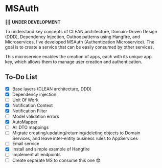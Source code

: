 # MSAuth

👨‍💻 **UNDER DEVELOPMENT**

To understand key concepts of CLEAN architecture, Domain-Driven Design (DDD), Dependency Injection, Outbox patterns using Hangfire, and Microservices, I've developed MSAuth (Authentication Microservice). The goal is to create a service that can be easily consumed by other services.

This microservice enables the creation of apps, each with its unique app key, which allows them to manage user creation and authentication.

## To-Do List

- [X] Base layers (CLEAN architecture, DDD)
- [x] Dependency injection
- [ ] Unit Of Work
- [X] Notification Context
- [X] Notification Filter
- [ ] Model validation errors
- [X] AutoMapper
- [ ] All DTO mappings
- [ ] Migrate creating/updating/returning/deleting objects to Domain Services, and leave inter-entity business rules to AppServices
- [ ] Email service
- [X] Install and simple example of Hangfire
- [ ] Implement all endpoints
- [ ] Create separate MS to consume this one 😎
